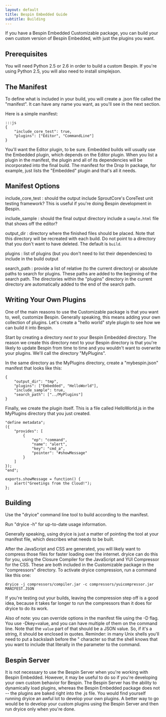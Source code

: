 ```yaml
---
layout: default
title: Bespin Embedded Guide
subtitle: Building
---
```


If you have a Bespin Embedded Customizable package, you can build your own
custom version of Bespin Embedded, with just the plugins you want. 

## Prerequisites ##

You will need Python 2.5 or 2.6 in order to build a custom Bespin. If you're using Python 2.5, you will also need to install simplejson.

## The Manifest ##

To define what is included in your build, you will create a .json file called
the "manifest". It can have any name you want, as you'll see in the next section.

Here is a simple manifest:

    :::js
    {
        "include_core_test": true,
        "plugins": ["Editor", "CommandLine"]
    }

You'll want the Editor plugin, to be sure. Embedded builds will usually use
the Embedded plugin, which depends on the Editor plugin. When you list a 
plugin in the manifest, the plugin and all of its dependencies will be
incorporated into the final build. The manifest for the Drop In package,
for example, just lists the "Embedded" plugin and that's all it needs.

## Manifest Options ##

include\_core_test
:   should the output include SproutCore's CoreTest unit testing framework?
    This is useful if you're doing Bespin development in Bespin.

include_sample
:   should the final output directory include a `sample.html` file that shows
    off the editor?

output_dir
:   directory where the finished files should be placed. Note that this
    directory will be recreated with each build. Do not point to a directory
    that you don't want to have deleted. The default is `build`.

plugins
:   list of plugins (but you don't need to list their dependencies) to include
    in the build output

search_path
:   provide a list of relative (to the current directory) or absolute paths
    to search for plugins. These paths are added to the beginning of the
    search path. The directories within the "plugins" directory in the current
    directory are automatically added to the end of the search path.

## Writing Your Own Plugins ##

One of the main reasons to use the Customizable package is that you want to,
well, customize Bespin. Generally speaking, this means adding your own
collection of plugins. Let's create a "hello world" style plugin to see how
we can build it into Bespin.

Start by creating a directory *next to* your Bespin Embedded directory.
The reason we create this directory next to your Bespin directory is that 
you're likely to update Bespin from time to time and you wouldn't want to
overwrite your plugins. We'll call the directory "MyPlugins".

In the same directory as the MyPlugins directory, create a "mybespin.json"
manifest that looks like this:

    {
        "output_dir": "tmp",
        "plugins": ["Embedded", "HelloWorld"],
        "include_sample": true,
        "search_path": ["../MyPlugins"]
    }

Finally, we create the plugin itself. This is a file called HelloWorld.js
in the MyPlugins directory that you just created.

    "define metadata";
    ({
        "provides": [
            {
                "ep": "command",
                "name": "alert",
                "key": "cmd_a",
                "pointer": "#showMessage"
            }
        ]
    });
    "end";

    exports.showMessage = function() {
        alert("Greetings from the Cloud!");
    };



## Building ##

Use the "dryice" command line tool to build according to the manifest.

Run "dryice -h" for up-to-date usage information.

Generally speaking, using dryice is just a matter of pointing the tool at
your manifest file, which describes what needs to be built.

After the JavaScript and CSS are generated, you will likely want to compress 
those files for faster loading over the internet. dryice can do this for
you, using the Closure Compiler for the JavaScript and YUI Compressor for
the CSS. These are both included in the Customizable package in the
"compressors" directory. To activate dryice compression, run a command like
this one:

    dryice -j compressors/compiler.jar -c compressors/yuicompressor.jar MANIFEST.JSON

If you're testing out your builds, leaving the compression step off is
a good idea, because it takes far longer to run the compressors than it does
for dryice to do its work.

Also of note: you can override options in the manifest file using the
-D flag. You use -Dkey=value, and you can have multiple of them on the command
line. Note that the `value` part of that should be a JSON value. So, if it's
a string, it should be enclosed in quotes. Reminder: in many Unix shells
you'll need to put a backslash before the " character so that the shell knows
that you want to include that literally in the parameter to the command.

## Bespin Server ##

It is not necessary to use the Bespin Server when you're working with Bespin
Embedded. However, it may be useful to do so if you're developing your own
custom behavior for Bespin. The Bespin Server has the ability to dynamically
load plugins, whereas the Bespin Embedded package does not -- the plugins
are baked right into the .js file. You would find yourself running dryice
an awful lot to develop your own plugins. A better way to go would be to
develop your custom plugins using the Bespin Server and then run dryice
only when you're done.
